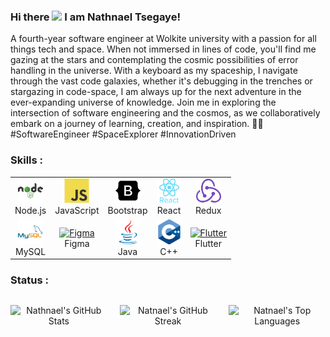 ### Hi there <img src="https://raw.githubusercontent.com/MartinHeinz/MartinHeinz/master/wave.gif" width="30px" > I am Nathnael Tsegaye!

A fourth-year software engineer at Wolkite university with a passion for all things tech and space. When not immersed in lines of code, you'll find me gazing at the stars and contemplating the cosmic possibilities of error handling in the universe. With a keyboard as my spaceship, I navigate through the vast code galaxies, whether it's debugging in the trenches or stargazing in code-space, I am always up for the next adventure in the ever-expanding universe of knowledge. Join me in exploring the intersection of software engineering and the cosmos, as we collaboratively embark on a journey of learning, creation, and inspiration. 🚀✨ #SoftwareEngineer #SpaceExplorer #InnovationDriven
<!--
**Nathnael-Tsegaye/Nathnael-Tsegaye** is a ✨ _special_ ✨ repository because its `README.md` (this file) appears on your GitHub profile.

Here are some ideas to get you started:

- 🔭 I’m currently working on ...
- 🌱 I’m currently learning ...
- 👯 I’m looking to collaborate on ...
- 🤔 I’m looking for help with ...
- 💬 Ask me about ...
- 📫 How to reach me: ...
- 😄 Pronouns: ...
- ⚡ Fun fact: ...
-->
<!-- Skills -->
<h3 align="left">Skills :</h3>
<p align="left"> 
<table align="center">
  <tr>
    <td align="center">
      <a href="https://nodejs.org" target="_blank" rel="noreferrer">
        <img src="https://raw.githubusercontent.com/devicons/devicon/master/icons/nodejs/nodejs-original-wordmark.svg" alt="Node.js" width="40" height="40"/>
      </a>
      <br>Node.js
    </td>
    <td align="center">
      <a href="https://developer.mozilla.org/en-US/docs/Web/JavaScript" target="_blank" rel="noreferrer">
        <img src="https://raw.githubusercontent.com/devicons/devicon/master/icons/javascript/javascript-original.svg" alt="JavaScript" width="40" height="40"/>
      </a>
      <br>JavaScript
    </td>
    </td>
    <td align="center">
      <a href="https://getbootstrap.com/" target="_blank" rel="noreferrer">
        <img src="https://raw.githubusercontent.com/devicons/devicon/master/icons/bootstrap/bootstrap-plain.svg" alt="Bootstrap" width="40" height="40"/>
      </a>
      <br>Bootstrap
    </td>
    <td align="center">
      <a href="https://reactjs.org/" target="_blank" rel="noreferrer">
        <img src="https://raw.githubusercontent.com/devicons/devicon/master/icons/react/react-original-wordmark.svg" alt="React" width="40" height="40"/>
      </a>
      <br>React
    </td>
    <td align="center">
      <a href="https://redux.js.org/" target="_blank" rel="noreferrer">
        <img src="https://raw.githubusercontent.com/devicons/devicon/master/icons/redux/redux-original.svg" alt="Redux" width="40" height="40"/>
      </a>
      <br>Redux
    </td>
  </tr>
  <tr>
    <td align="center">
      <a href="https://www.mysql.com/" target="_blank" rel="noreferrer">
        <img src="https://raw.githubusercontent.com/devicons/devicon/master/icons/mysql/mysql-original-wordmark.svg" alt="MySQL" width="40" height="40"/>
      </a>
      <br>MySQL
    </td>
    </td>
    <td align="center">
      <a href="https://www.figma.com/" target="_blank" rel="noreferrer">
        <img src="https://www.vectorlogo.zone/logos/figma/figma-icon.svg" alt="Figma" width="40" height="40"/>
      </a>
      <br>Figma
    </td>
    </td>
    <td align="center">
      <a href="https://www.java.com/" target="_blank" rel="noreferrer">
        <img src="https://raw.githubusercontent.com/devicons/devicon/master/icons/java/java-original.svg" alt="Java" width="40" height="40"/>
      </a>
      <br>Java
    </td>
    <td align="center">
      <a href="https://www.w3schools.com/cpp/" target="_blank" rel="noreferrer">
        <img src="https://raw.githubusercontent.com/devicons/devicon/master/icons/cplusplus/cplusplus-original.svg" alt="C++" width="40" height="40"/>
      </a>
      <br>C++
    </td>
      <td align="center">
      <a href="https://flutter.dev/" target="_blank" rel="noreferrer">
        <img src="https://www.vectorlogo.zone/logos/flutterio/flutterio-icon.svg" alt="Flutter" width="40" height="40"/>
      </a>
      <br>Flutter
    </td>
  </tr>
</table>
<h3 align="left">Status :</h3>
<div style="display: flex; justify-content: space-between;">
  <div style="flex: 1; margin-right: 20px;">
    <p align="center">
      <img src="https://github-readme-stats.vercel.app/api?username=Nathnael-Tsegaye&show_icons=true&theme=radical&hide_border=true&count_private=true" alt="Nathnael's GitHub Stats" width="45%" />
    </p>
  </div>
  <div style="flex: 1; margin-right: 20px;">
    <p align="center">
      <img src="https://github-readme-streak-stats.herokuapp.com/?user=Nathnael-Tsegaye&theme=radical&hide_border=true" alt="Natnael's GitHub Streak" width="45%" />
    </p>
  </div>
  <div style="flex: 1;">
    <p align="center">
      <img src="https://github-readme-stats.vercel.app/api/top-langs/?username=Nathnael-Tsegaye&layout=compact&theme=radical&hide_border=true" alt="Natnael's Top Languages" width="45%" />
    </p>
  </div>
</div>
 
